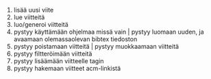 1. lisää uusi viite
2. lue viitteitä
3. luo/generoi viitteitä
4. pystyy käyttämään ohjelmaa missä vain | pystyy luomaan uuden, ja avaamaan olemassaolevan bibtex tiedoston
5. pystyy poistamaan viitteitä | pystyy muokkaamaan viitteitä
6. pystyy filtteröimään viitteitä
7. pystyy lisäämään viitteelle tagin
8. pystyy hakemaan viitteet acm-linkistä
